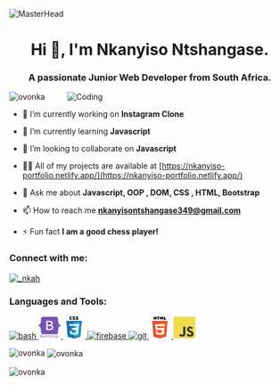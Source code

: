 ![MasterHead](https://www.digitaladlectio.com/wp-content/uploads/2020/04/New-PNC-Animated-Banners.gif)

<h1 align="center">Hi 👋, I'm Nkanyiso Ntshangase.</h1>
<h3 align="center">A passionate Junior Web Developer from South Africa.</h3>
<img align="right" alt="Coding" width="400" src="https://miro.medium.com/max/1360/0*7Q3yvSIv_t0ioJ-Z.gif" >


<p align="left"> <img src="https://komarev.com/ghpvc/?username=ovonka&label=Profile%20views&color=0e75b6&style=flat" alt="ovonka" /> </p>

- 🔭 I’m currently working on **Instagram Clone**

- 🌱 I’m currently learning **Javascript**

- 👯 I’m looking to collaborate on **Javascript**

- 👨‍💻 All of my projects are available at [https://nkanyiso-portfolio.netlify.app/](https://nkanyiso-portfolio.netlify.app/)

- 💬 Ask me about **Javascript, OOP , DOM, CSS , HTML, Bootstrap**

- 📫 How to reach me **nkanyisontshangase349@gmail.com**

- ⚡ Fun fact **I am a good chess player!**

<h3 align="left">Connect with me:</h3>
<p align="left">
<a href="https://instagram.com/_nkah" target="blank"><img align="center" src="https://raw.githubusercontent.com/rahuldkjain/github-profile-readme-generator/master/src/images/icons/Social/instagram.svg" alt="_nkah" height="30" width="40" /></a>
</p>

<h3 align="left">Languages and Tools:</h3>
<p align="left"> <a href="https://www.gnu.org/software/bash/" target="_blank" rel="noreferrer"> <img src="https://www.vectorlogo.zone/logos/gnu_bash/gnu_bash-icon.svg" alt="bash" width="40" height="40"/> </a> <a href="https://getbootstrap.com" target="_blank" rel="noreferrer"> <img src="https://raw.githubusercontent.com/devicons/devicon/master/icons/bootstrap/bootstrap-plain-wordmark.svg" alt="bootstrap" width="40" height="40"/> </a> <a href="https://www.w3schools.com/css/" target="_blank" rel="noreferrer"> <img src="https://raw.githubusercontent.com/devicons/devicon/master/icons/css3/css3-original-wordmark.svg" alt="css3" width="40" height="40"/> </a> <a href="https://firebase.google.com/" target="_blank" rel="noreferrer"> <img src="https://www.vectorlogo.zone/logos/firebase/firebase-icon.svg" alt="firebase" width="40" height="40"/> </a> <a href="https://git-scm.com/" target="_blank" rel="noreferrer"> <img src="https://www.vectorlogo.zone/logos/git-scm/git-scm-icon.svg" alt="git" width="40" height="40"/> </a> <a href="https://www.w3.org/html/" target="_blank" rel="noreferrer"> <img src="https://raw.githubusercontent.com/devicons/devicon/master/icons/html5/html5-original-wordmark.svg" alt="html5" width="40" height="40"/> </a> <a href="https://developer.mozilla.org/en-US/docs/Web/JavaScript" target="_blank" rel="noreferrer"> <img src="https://raw.githubusercontent.com/devicons/devicon/master/icons/javascript/javascript-original.svg" alt="javascript" width="40" height="40"/> </a> </p>

<p><img align="left" src="https://github-readme-stats.vercel.app/api/top-langs?username=ovonka&show_icons=true&locale=en&layout=compact" alt="ovonka" /></p>

<p>&nbsp;<img align="center" src="https://github-readme-stats.vercel.app/api?username=ovonka&show_icons=true&locale=en" alt="ovonka" /></p>

<p><img align="center" src="https://github-readme-streak-stats.herokuapp.com/?user=ovonka&" alt="ovonka" /></p>
